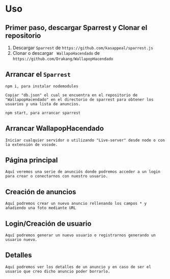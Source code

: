 # Uso

## Primer paso, descargar Sparrest y Clonar el repositorio 
1. Descargar `Sparrest` de  `https://github.com/kasappeal/sparrest.js`
2. Clonar o descargar ` WallapoHacendado` de `https://github.com/Drakang/WallapopHacendado`

## Arrancar el `Sparrest`

    npm i, para instalar nodemodules

    Copiar "db.json" el cual se encuentra en el repositorio de "WallapopHacendado" en el directorio de sparrest para obtener los usuarios y una lista de anuncios.

    npm start, para arrancar sparrest

## Arrancar WallapopHacendado

    Iniciar cualquier servidor o utilizando "Live-server" desde node o con la extensión de vscode.

## Página principal

    Aquí veremos una serie de anunciós donde podremos acceder a un login  para crear o conectarnos con nuestro usuario.

## Creación de anuncios 

    Aquí podremos crear un nuevo anuncio rellenando los campos * y añadiendo una foto mediante URL

## Login/Creación de usuario

    Aquí podremos generar un nuevo usuario o registrarnos generando un usuario nuevo.

## Detalles

    Aquí podremos ver los detalles de un anuncio y en caso de ser el usuario que creo dicho anuncio poder borrarlo.